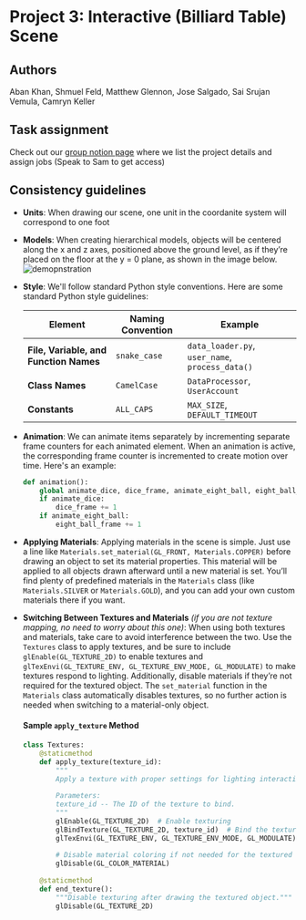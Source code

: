 # Project 3: Interactive (Billiard Table) Scene

## Authors
Aban Khan, Shmuel Feld, Matthew Glennon, Jose Salgado, Sai Srujan Vemula, Camryn Keller

## Task assignment
Check out our [group notion page](https://www.notion.so/Project-3-Group-page-1303b34792c48004b53dc1561fd303cf?pvs=4) where we list the project details and assign jobs (Speak to Sam to get access)<br/>

## Consistency guidelines
- **Units**: When drawing our scene, one unit in the coordanite system will correspond to one foot
- **Models**: When creating hierarchical models, objects will be centered along the x and z axes, positioned above the ground level, as if they’re placed on the floor at the y = 0 plane, as shown in the image below.
![demopnstration](https://github.com/user-attachments/assets/562dd0e4-c9a5-4814-aefc-b15df373a29a)
- **Style**: We'll follow standard Python style conventions. Here are some standard Python style guidelines:

    | Element               | Naming Convention | Example                                    |
    |-----------------------|-------------------|--------------------------------------------|
    | **File, Variable, and Function Names** | `snake_case`      | `data_loader.py`, `user_name`, `process_data()` |
    | **Class Names**       | `CamelCase`       | `DataProcessor`, `UserAccount`             |
    | **Constants**         | `ALL_CAPS`        | `MAX_SIZE`, `DEFAULT_TIMEOUT`              |

- **Animation**: We can animate items separately by incrementing separate frame counters for each animated element. When an animation is active, the corresponding frame counter is incremented to create motion over time. Here's an example:

    ```python
    def animation():
        global animate_dice, dice_frame, animate_eight_ball, eight_ball_frame
        if animate_dice:
            dice_frame += 1
        if animate_eight_ball:
            eight_ball_frame += 1
    ```
- **Applying Materials**: Applying materials in the scene is simple. Just use a line like `Materials.set_material(GL_FRONT, Materials.COPPER)` before drawing an object to set its material properties. This material will be applied to all objects drawn afterward until a new material is set. You’ll find plenty of predefined materials in the `Materials` class (like `Materials.SILVER` or `Materials.GOLD`), and you can add your own custom materials there if you want.

- **Switching Between Textures and Materials** *(if you are not texture mapping, no need to worry about this one)*: When using both textures and materials, take care to avoid interference between the two. Use the `Textures` class to apply textures, and be sure to include `glEnable(GL_TEXTURE_2D)` to enable textures and `glTexEnvi(GL_TEXTURE_ENV, GL_TEXTURE_ENV_MODE, GL_MODULATE)` to make textures respond to lighting. Additionally, disable materials if they’re not required for the textured object. The `set_material` function in the `Materials` class automatically disables textures, so no further action is needed when switching to a material-only object.

    #### Sample `apply_texture` Method

    ```python
    class Textures:
        @staticmethod
        def apply_texture(texture_id):
            """
            Apply a texture with proper settings for lighting interaction.
            
            Parameters:
            texture_id -- The ID of the texture to bind.
            """
            glEnable(GL_TEXTURE_2D)  # Enable texturing
            glBindTexture(GL_TEXTURE_2D, texture_id)  # Bind the texture
            glTexEnvi(GL_TEXTURE_ENV, GL_TEXTURE_ENV_MODE, GL_MODULATE)  # Allow texture to respond to lighting
            
            # Disable material coloring if not needed for the textured object
            glDisable(GL_COLOR_MATERIAL)
        
        @staticmethod
        def end_texture():
            """Disable texturing after drawing the textured object."""
            glDisable(GL_TEXTURE_2D)
    ```




